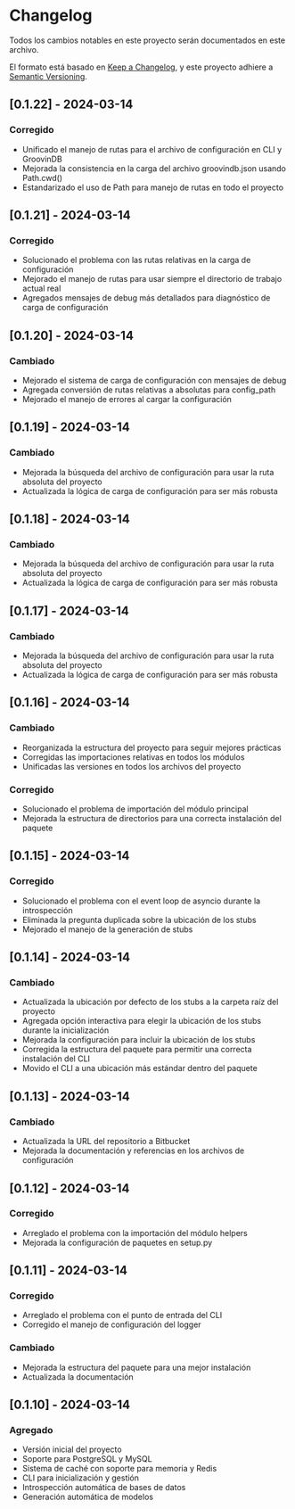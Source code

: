 # Changelog

Todos los cambios notables en este proyecto serán documentados en este archivo.

El formato está basado en [Keep a Changelog](https://keepachangelog.com/es-ES/1.0.0/),
y este proyecto adhiere a [Semantic Versioning](https://semver.org/spec/v2.0.0.html).

## [0.1.22] - 2024-03-14

### Corregido
- Unificado el manejo de rutas para el archivo de configuración en CLI y GroovinDB
- Mejorada la consistencia en la carga del archivo groovindb.json usando Path.cwd()
- Estandarizado el uso de Path para manejo de rutas en todo el proyecto

## [0.1.21] - 2024-03-14

### Corregido
- Solucionado el problema con las rutas relativas en la carga de configuración
- Mejorado el manejo de rutas para usar siempre el directorio de trabajo actual real
- Agregados mensajes de debug más detallados para diagnóstico de carga de configuración

## [0.1.20] - 2024-03-14

### Cambiado
- Mejorado el sistema de carga de configuración con mensajes de debug
- Agregada conversión de rutas relativas a absolutas para config_path
- Mejorado el manejo de errores al cargar la configuración

## [0.1.19] - 2024-03-14

### Cambiado
- Mejorada la búsqueda del archivo de configuración para usar la ruta absoluta del proyecto
- Actualizada la lógica de carga de configuración para ser más robusta

## [0.1.18] - 2024-03-14

### Cambiado
- Mejorada la búsqueda del archivo de configuración para usar la ruta absoluta del proyecto
- Actualizada la lógica de carga de configuración para ser más robusta

## [0.1.17] - 2024-03-14

### Cambiado
- Mejorada la búsqueda del archivo de configuración para usar la ruta absoluta del proyecto
- Actualizada la lógica de carga de configuración para ser más robusta

## [0.1.16] - 2024-03-14

### Cambiado
- Reorganizada la estructura del proyecto para seguir mejores prácticas
- Corregidas las importaciones relativas en todos los módulos
- Unificadas las versiones en todos los archivos del proyecto

### Corregido
- Solucionado el problema de importación del módulo principal
- Mejorada la estructura de directorios para una correcta instalación del paquete

## [0.1.15] - 2024-03-14

### Corregido
- Solucionado el problema con el event loop de asyncio durante la introspección
- Eliminada la pregunta duplicada sobre la ubicación de los stubs
- Mejorado el manejo de la generación de stubs

## [0.1.14] - 2024-03-14

### Cambiado
- Actualizada la ubicación por defecto de los stubs a la carpeta raíz del proyecto
- Agregada opción interactiva para elegir la ubicación de los stubs durante la inicialización
- Mejorada la configuración para incluir la ubicación de los stubs
- Corregida la estructura del paquete para permitir una correcta instalación del CLI
- Movido el CLI a una ubicación más estándar dentro del paquete

## [0.1.13] - 2024-03-14

### Cambiado
- Actualizada la URL del repositorio a Bitbucket
- Mejorada la documentación y referencias en los archivos de configuración

## [0.1.12] - 2024-03-14

### Corregido
- Arreglado el problema con la importación del módulo helpers
- Mejorada la configuración de paquetes en setup.py

## [0.1.11] - 2024-03-14

### Corregido
- Arreglado el problema con el punto de entrada del CLI
- Corregido el manejo de configuración del logger

### Cambiado
- Mejorada la estructura del paquete para una mejor instalación
- Actualizada la documentación

## [0.1.10] - 2024-03-14

### Agregado
- Versión inicial del proyecto
- Soporte para PostgreSQL y MySQL
- Sistema de caché con soporte para memoria y Redis
- CLI para inicialización y gestión
- Introspección automática de bases de datos
- Generación automática de modelos 